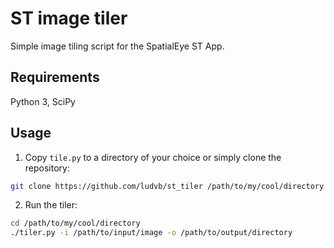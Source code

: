 ST image tiler
==============
Simple image tiling script for the SpatialEye ST App.

Requirements
------------
Python 3, SciPy

Usage
-----
1. Copy `tile.py` to a directory of your choice or simply clone the repository:

```sh
git clone https://github.com/ludvb/st_tiler /path/to/my/cool/directory
```

2. Run the tiler:

```sh
cd /path/to/my/cool/directory
./tiler.py -i /path/to/input/image -o /path/to/output/directory
```
